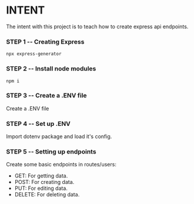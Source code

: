 # INTENT
The intent with this project is to teach how to create express api endpoints.

### STEP 1 -- Creating Express
```npx express-generator```

### STEP 2 -- Install node modules
```npm i```

### STEP 3 -- Create a .ENV file
Create a .ENV file

### STEP 4 -- Set up .ENV
Import dotenv package and load it's config.

### STEP 5 -- Setting up endpoints
Create some basic endpoints in routes/users:
- GET: For getting data.
- POST: For creating data.
- PUT: For editing data.
- DELETE: For deleting data.